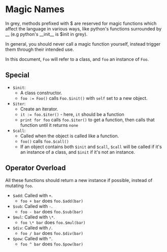 # Magic Names

In grey, methods prefixed with $ are reserved for magic functions
which affect the language in various ways, like python's functions
surrounded by \_\_ (e.g python's \_\_init\_\_ is $init in grey).

In general, you should never call a magic function yourself, instead trigger
them through their intended use.

In this document, `Foo` will refer to a class, and `foo` an instance of `Foo`.

## Special

* `$init`:
	* A class constructor.
	* `foo := Foo()` calls `Foo.$init()` with `self` set to a new object.
* `$iter`:
	* Create an iterator.
	* `it := foo.$iter()` - here, `it` should be a function
	* `print for foo` calls `foo.$iter()` to get a function,
	  then calls that function until it returns `none`
* `$call`:
	* Called when the object is called like a function.
	* `foo()` calls `foo.$call()`
	* If an object contains both `$init` and `$call`, `$call` will
	  be called if it's an instance of a class, and `$init` if it's
	  not an instance.

## Operator Overload

All these functions should return a new instance if possible, instead of
mutating `foo`.

* `$add`: Called with `+`.
	* `foo + bar` does `foo.$add(bar)`
* `$sub`: Called with `-`.
	* `foo - bar` does `foo.$sub(bar)`
* `$mul`: Called with `\*`.
	* `foo \* bar` does `foo.$mul(bar)`
* `$div`: Called with `/`.
	* `foo / bar` does `foo.$div(bar)`
* `$pow`: Called with `^`.
	* `foo ^ bar` does `foo.$pow(bar)`

